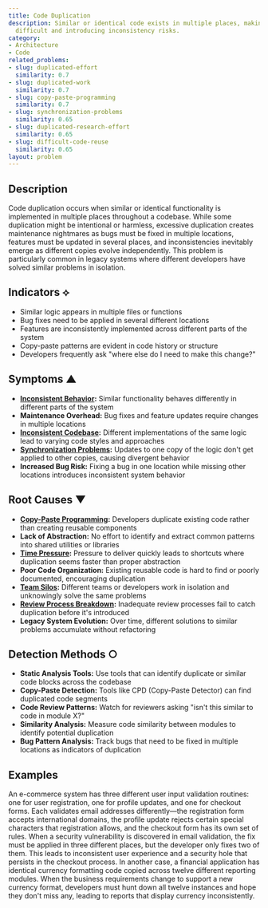 ```yaml
---
title: Code Duplication
description: Similar or identical code exists in multiple places, making maintenance
  difficult and introducing inconsistency risks.
category:
- Architecture
- Code
related_problems:
- slug: duplicated-effort
  similarity: 0.7
- slug: duplicated-work
  similarity: 0.7
- slug: copy-paste-programming
  similarity: 0.7
- slug: synchronization-problems
  similarity: 0.65
- slug: duplicated-research-effort
  similarity: 0.65
- slug: difficult-code-reuse
  similarity: 0.65
layout: problem
---
```


## Description

Code duplication occurs when similar or identical functionality is implemented in multiple places throughout a codebase. While some duplication might be intentional or harmless, excessive duplication creates maintenance nightmares as bugs must be fixed in multiple locations, features must be updated in several places, and inconsistencies inevitably emerge as different copies evolve independently. This problem is particularly common in legacy systems where different developers have solved similar problems in isolation.

## Indicators ⟡
- Similar logic appears in multiple files or functions
- Bug fixes need to be applied in several different locations
- Features are inconsistently implemented across different parts of the system
- Copy-paste patterns are evident in code history or structure
- Developers frequently ask "where else do I need to make this change?"

## Symptoms ▲
- **[Inconsistent Behavior](inconsistent-behavior.md):** Similar functionality behaves differently in different parts of the system
- **Maintenance Overhead:** Bug fixes and feature updates require changes in multiple locations
- **[Inconsistent Codebase](inconsistent-codebase.md):** Different implementations of the same logic lead to varying code styles and approaches
- **[Synchronization Problems](synchronization-problems.md):** Updates to one copy of the logic don't get applied to other copies, causing divergent behavior
- **Increased Bug Risk:** Fixing a bug in one location while missing other locations introduces inconsistent system behavior

## Root Causes ▼
- **[Copy-Paste Programming](copy-paste-programming.md):** Developers duplicate existing code rather than creating reusable components
- **Lack of Abstraction:** No effort to identify and extract common patterns into shared utilities or libraries
- **[Time Pressure](time-pressure.md):** Pressure to deliver quickly leads to shortcuts where duplication seems faster than proper abstraction
- **Poor Code Organization:** Existing reusable code is hard to find or poorly documented, encouraging duplication
- **[Team Silos](team-silos.md):** Different teams or developers work in isolation and unknowingly solve the same problems
- **[Review Process Breakdown](review-process-breakdown.md):** Inadequate review processes fail to catch duplication before it's introduced
- **Legacy System Evolution:** Over time, different solutions to similar problems accumulate without refactoring

## Detection Methods ○
- **Static Analysis Tools:** Use tools that can identify duplicate or similar code blocks across the codebase
- **Copy-Paste Detection:** Tools like CPD (Copy-Paste Detector) can find duplicated code segments
- **Code Review Patterns:** Watch for reviewers asking "isn't this similar to code in module X?"
- **Similarity Analysis:** Measure code similarity between modules to identify potential duplication
- **Bug Pattern Analysis:** Track bugs that need to be fixed in multiple locations as indicators of duplication

## Examples

An e-commerce system has three different user input validation routines: one for user registration, one for profile updates, and one for checkout forms. Each validates email addresses differently—the registration form accepts international domains, the profile update rejects certain special characters that registration allows, and the checkout form has its own set of rules. When a security vulnerability is discovered in email validation, the fix must be applied in three different places, but the developer only fixes two of them. This leads to inconsistent user experience and a security hole that persists in the checkout process. In another case, a financial application has identical currency formatting code copied across twelve different reporting modules. When the business requirements change to support a new currency format, developers must hunt down all twelve instances and hope they don't miss any, leading to reports that display currency inconsistently.